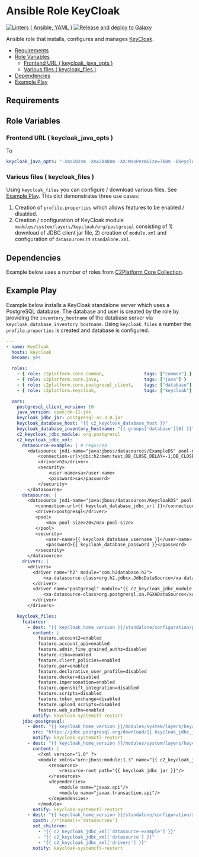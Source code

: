 # Ansible Role KeyCloak

[![Linters ( Ansible, YAML )](https://github.com/c2platform/ansible-role-keycloak/actions/workflows/ci.yml/badge.svg)](https://github.com/c2platform/ansible-role-keycloak/actions/workflows/ci.yml) [![Release and deploy to Galaxy](https://github.com/c2platform/ansible-role-keycloak/actions/workflows/release.yml/badge.svg)](https://github.com/c2platform/ansible-role-keycloak/actions/workflows/release.yml)

Ansible role that installs, configures and manages [KeyCloak](https://www.keycloak.org/).

<!-- MarkdownTOC levels="2,3" autolink="true" -->

- [Requirements](#requirements)
- [Role Variables](#role-variables)
  - [Frontend URL \( keycloak_java_opts \)](#frontend-url--keycloak_java_opts-)
  - [Various files \( keycloak_files \)](#various-files--keycloak_files-)
- [Dependencies](#dependencies)
- [Example Play](#example-play)

<!-- /MarkdownTOC -->

## Requirements

<!-- Any pre-requisites that may not be covered by Ansible itself or the role should be mentioned here. For instance, if the role uses the EC2 module, it may be a good idea to mention in this section that the boto package is required. -->

## Role Variables

<!--  A description of the settable variables for this role should go here, including any variables that are in defaults/main.yml, vars/main.yml, and any variables that can/should be set via parameters to the role. Any variables that are read from other roles and/or the global scope (ie. hostvars, group vars, etc.) should be mentioned here as well. -->

### Frontend URL ( keycloak_java_opts )

To 

```yaml
keycloak_java_opts: "-Xms1024m -Xmx20480m -XX:MaxPermSize=768m -Dkeycloak.frontendUrl=https://{{ hosts_domain }}/auth"
```

### Various files ( keycloak_files )

Using `keycloak_files` you can configure / download various files. See [Example Play](#example-play). This dict demonstrates three use cases:

1. Creation of `profile.properties` which allows features to be enabled / disabled. 
2. Creation / configuration of KeyCloak module `modules/system/layers/keycloak/org/postgresql` consisting of 1) download of JDBC client jar file, 2) creation of `module.xml` and configuration of `datasources` in `standalone.xml`.

## Dependencies

<!--   A list of other roles hosted on Galaxy should go here, plus any details in regards to parameters that may need to be set for other roles, or variables that are used from other roles. -->

Example below uses a number of roles from [C2Platform Core Collection](https://github.com/c2platform/ansible-collection-core). 

## Example Play

<!--   Including an example of how to use your role (for instance, with variables passed in as parameters) is always nice for users too: -->

Example below installs a KeyCloak standalone server which uses a PostgreSQL database. The database and user is created by the role by providing the `inventory_hostname` of the database server via `keycloak_database_inventory_hostname`. Using `keycloak_files` a number the `profile.properties` is created and database is configured. 

```yaml
---
- name: KeyCloak
  hosts: keycloak
  become: yes

  roles:
    - { role: c2platform.core.common,               tags: ["common"] }
    - { role: c2platform.core.java,                 tags: ["java"] }
    - { role: c2platform.core.postgresql_client,    tags: ["database"] }
    - { role: c2platform.keycloak,                  tags: ["keycloak"] }

  vars:
    postgresql_client_version: 10
    java_version: openjdk-11-jdk
    keycloak_jdbc_jar: postgresql-42.3.0.jar
    keycloak_database_host: "{{ c2_keycloak_database_host }}"
    keycloak_database_inventory_hostname: "{{ groups['database'][0] }}"
    c2_keycloak_jdbc_module: org.postgresql
    c2_keycloak_jdbc_xml:
      datasource-example: | # required
        <datasource jndi-name="java:jboss/datasources/ExampleDS" pool-name="ExampleDS" enabled="true" use-java-context="true" statistics-enabled="${wildfly.datasources.statistics-enabled:${wildfly.statistics-enabled:false}}">
            <connection-url>jdbc:h2:mem:test;DB_CLOSE_DELAY=-1;DB_CLOSE_ON_EXIT=FALSE</connection-url>
            <driver>h2</driver>
            <security>
                <user-name>sa</user-name>
                <password>sa</password>
            </security>
        </datasource>
      datasource: |
        <datasource jndi-name="java:jboss/datasources/KeycloakDS" pool-name="KeycloakDS" enabled="true" use-java-context="true">
           <connection-url>{{ keycloak_database_jdbc_url }}</connection-url>
           <driver>postgresql</driver>
           <pool>
               <max-pool-size>20</max-pool-size>
           </pool>
           <security>
               <user-name>{{ keycloak_database_username }}</user-name>
               <password>{{ keycloak_database_password }}</password>
           </security>
        </datasource>
      drivers: |
        <drivers>
          <driver name="h2" module="com.h2database.h2">
              <xa-datasource-class>org.h2.jdbcx.JdbcDataSource</xa-datasource-class>
          </driver>
          <driver name="postgresql" module="{{ c2_keycloak_jdbc_module }}">
              <xa-datasource-class>org.postgresql.xa.PGXADataSource</xa-datasource-class>
          </driver>
        </drivers>

    keycloak_files:
      features:
        - dest: "{{ keycloak_home_version }}/standalone/configuration/profile.properties"
          content: |
            feature.account2=enabled
            feature.account_api=enabled
            feature.admin_fine_grained_authz=disabled
            feature.ciba=enabled
            feature.client_policies=enabled
            feature.par=enabled
            feature.declarative_user_profile=disabled
            feature.docker=disabled
            feature.impersonation=enabled
            feature.openshift_integration=disabled
            feature.scripts=disabled
            feature.token_exchange=disabled
            feature.upload_scripts=disabled
            feature.web_authn=enabled
          notify: keycloak-systemctl-restart
      jdbc-postgresql:
        - dest: "{{ keycloak_home_version }}/modules/system/layers/keycloak/org/postgresql/main/{{ keycloak_jdbc_jar }}"
          src: "https://jdbc.postgresql.org/download/{{ keycloak_jdbc_jar }}"
          notify: keycloak-systemctl-restart
        - dest: "{{ keycloak_home_version }}/modules/system/layers/keycloak/org/postgresql/main/module.xml"
          content: |
            <?xml version="1.0" ?>
            <module xmlns="urn:jboss:module:1.3" name="{{ c2_keycloak_jdbc_module }}">
                <resources>
                    <resource-root path="{{ keycloak_jdbc_jar }}"/>
                </resources>
                <dependencies>
                    <module name="javax.api"/>
                    <module name="javax.transaction.api"/>
                </dependencies>
            </module>
          notify: keycloak-systemctl-restart
        - dest: "{{ keycloak_home_version }}/standalone/configuration/standalone.xml"
          xpath: //*[name()='datasources']
          set_children:
            - "{{ c2_keycloak_jdbc_xml['datasource-example'] }}"
            - "{{ c2_keycloak_jdbc_xml['datasource'] }}"
            - "{{ c2_keycloak_jdbc_xml['drivers'] }}"
          notify: keycloak-systemctl-restart
```

